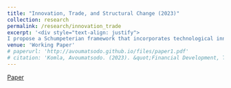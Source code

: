 ```yaml
---
title: "Innovation, Trade, and Structural Change (2023)"
collection: research
permalink: /research/innovation_trade
excerpt: '<div style="text-align: justify">
I propose a Schumpeterian framework that incorporates technological innovation and trade at the sector level. This framework allows for distinct predictions regarding employment and value added shares. In a closed economy, the model demonstrates an equilibrium where the share of value added equals the share of labor. However, I argue that when a country opens up to trade and establishes a monopoly through innovation in a specific sector (e.g., the manufacturing sector in South Korea's case), it reduces its reliance on imported intermediate goods in that sector. Consequently, the share of value added continues to rise even as the share of labor declines. This phenomenon can be attributed to the increased innovation in manufacturing relative to other sectors, resulting in higher productivity growth in manufacturing. While this may have a negative impact on the labor share in manufacturing, it simultaneously boosts profits for the monopolistic innovator.</div>'
venue: 'Working Paper'
# paperurl: 'http://avoumatsodo.github.io/files/paper1.pdf'
# citation: 'Komla, Avoumatsodo. (2023). &quot;Financial Development, Technology Adoption, and Sectoral Productivity Convergence.&quot; <i>Working Paper</i>.'
---
```

[Paper](http://avoumatsodo.github.io/files/JMP.pdf)
<!-- [Slides]() -->

<!-- This paper is about the number 1. The number 2 is left for future work. -->

<!-- [Download paper here](http://academicpages.github.io/files/paper1.pdf) -->

<!-- Recommended citation: Your Name, You. (2009). "Paper Title Number 1." <i>Journal 1</i>. 1(1). -->




